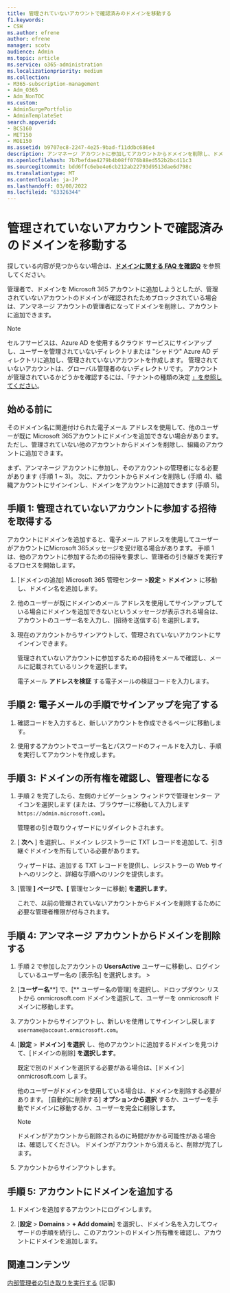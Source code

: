 ```yaml
---
title: 管理されていないアカウントで確認済みのドメインを移動する
f1.keywords:
- CSH
ms.author: efrene
author: efrene
manager: scotv
audience: Admin
ms.topic: article
ms.service: o365-administration
ms.localizationpriority: medium
ms.collection:
- M365-subscription-management
- Adm_O365
- Adm_NonTOC
ms.custom:
- AdminSurgePortfolio
- AdminTemplateSet
search.appverid:
- BCS160
- MET150
- MOE150
ms.assetid: b9707ec8-2247-4e25-9bad-f11ddbc686e4
description: アンマネージ アカウントに参加してアカウントからドメインを削除し、ドメインをアカウントに追加する方法について説明します。
ms.openlocfilehash: 7b7befdae4279b4b08ff076b88ed552b2bc411c3
ms.sourcegitcommit: bdd6ffc6ebe4e6cb212ab22793d9513dae6d798c
ms.translationtype: MT
ms.contentlocale: ja-JP
ms.lasthandoff: 03/08/2022
ms.locfileid: "63326344"
---
```

# <a name="move-a-domain-verified-in-an-unmanaged-account"></a>管理されていないアカウントで確認済みのドメインを移動する

 探している内容が見つからない場合は、**[ドメインに関する FAQ を確認Q](../setup/domains-faq.yml)** を参照してください。

管理者で、ドメインを Microsoft 365 アカウントに追加しようとしたが、管理されていないアカウントのドメインが確認されたためブロックされている場合は、アンマネージ アカウントの管理者になってドメインを削除し、アカウントに追加できます。

> [!NOTE]
> セルフサービスは、Azure AD を使用するクラウド サービスにサインアップし、ユーザーを管理されていないディレクトリまたは "シャドウ" Azure AD ディレクトリに追加し、管理されていないアカウントを作成します。 管理されていないアカウントは、グローバル管理者のないディレクトリです。 アカウントが管理されているかどうかを確認するには、「テナントの種類の決定 [」を参照してください](/power-platform/admin/powerapps-gdpr-dsr-guide-systemlogs#determining-tenant-type)。
  
## <a name="before-you-begin"></a>始める前に

そのドメイン名に関連付けられた電子メール アドレスを使用して、他のユーザーが既に Microsoft 365アカウントにドメインを追加できない場合があります。 ただし、管理されていない他のアカウントからドメインを削除し、組織のアカウントに追加できます。

まず、アンマネージ アカウントに参加し、そのアカウントの管理者になる必要があります (手順 1 ~ 3)。 次に、アカウントからドメインを削除し (手順 4)、組織アカウントにサインインし、ドメインをアカウントに追加できます (手順 5)。

## <a name="step-1-get-an-invitation-to-join-the-unmanaged-account"></a>手順 1: 管理されていないアカウントに参加する招待を取得する

アカウントにドメインを追加すると、電子メール アドレスを使用してユーザーがアカウントにMicrosoft 365メッセージを受け取る場合があります。 手順 1 は、他のアカウントに参加するための招待を要求し、管理者の引き継ぎを実行するプロセスを開始します。

1. [ドメインの追加] Microsoft 365 管理センター >**設定** > **ドメイン** > に移動し、ドメイン名を追加します。

1. 他のユーザーが既にドメインのメール アドレスを使用してサインアップしている場合にドメインを追加できないというメッセージが表示される場合は、アカウントのユーザー名を入力し、[招待を送信する] を選択します。

1. 現在のアカウントからサインアウトして、管理されていないアカウントにサインインできます。

    管理されていないアカウントに参加するための招待をメールで確認し、メールに記載されているリンクを選択します。

    電子メール **アドレスを検証** する電子メールの検証コードを入力します。

## <a name="step-2-complete-signup-with-email-instructions"></a>手順 2: 電子メールの手順でサインアップを完了する

1. 確認コードを入力すると、新しいアカウントを作成できるページに移動します。

2. 使用するアカウントでユーザー名とパスワードのフィールドを入力し、手順を実行してアカウントを作成します。

## <a name="step-3-verify-domain-ownership-and-become-the-admin"></a>手順 3: ドメインの所有権を確認し、管理者になる

1. 手順 2 を完了したら、左側のナビゲーション ウィンドウで管理センター アイコンを選択します (または、ブラウザーに移動して入力します `https://admin.microsoft.com`)。

    管理者の引き取りウィザードにリダイレクトされます。

1. [ **次へ** ] を選択し、ドメイン レジストラーに TXT レコードを追加して、引き継ぐドメインを所有している必要があります。

    ウィザードは、追加する TXT レコードを提供し、レジストラーの Web サイトへのリンクと、詳細な手順へのリンクを提供します。

1. [管理 **] ページで、[** 管理センターに移動] **を選択します**。

    これで、以前の管理されていないアカウントからドメインを削除するために必要な管理者権限が付与されます。

## <a name="step-4-remove-a-domain-from-the-unmanaged-account"></a>手順 4: アンマネージ アカウントからドメインを削除する

1. 手順 2 で参加したアカウントの **UsersActive** ユーザーに移動し、ログインしているユーザー名の [表示名] を選択します。 > 

1. [**ユーザー名****] で、[** ユーザー名の管理] を選択し、ドロップダウン リストから onmicrosoft.com ドメインを選択して、ユーザーを onmicrosoft ドメインに移動します。

1. アカウントからサインアウトし、新しいを使用してサインインし戻します `username@account.onmicrosoft.com`。

1. [**設定** > **ドメイン] を選択** し、他のアカウントに追加するドメインを見つけて、[ドメインの削除] **を選択します**。

    既定で別のドメインを選択する必要がある場合は、[ドメイン] onmicrosoft.com します。

    他のユーザーがドメインを使用している場合は、ドメインを削除する必要があります。 [自動的に削除する] **オプションから選択** するか、ユーザーを手動でドメインに移動するか、ユーザーを完全に削除します。

   > [!NOTE]
   > ドメインがアカウントから削除されるのに時間がかかる可能性がある場合は、確認してください。 ドメインがアカウントから消えると、削除が完了します。

1. アカウントからサインアウトします。

## <a name="step-5-add-the-domain-to-your-account"></a>手順 5: アカウントにドメインを追加する

1. ドメインを追加するアカウントにログインします。

1. [**設定** > **Domains** > **+ Add domain**] を選択し、ドメイン名を入力してウィザードの手順を続行し、このアカウントのドメイン所有権を確認し、アカウントにドメインを追加します。
  
## <a name="related-content"></a>関連コンテンツ

[内部管理者の引き取りを実行する](become-the-admin.md) (記事)
